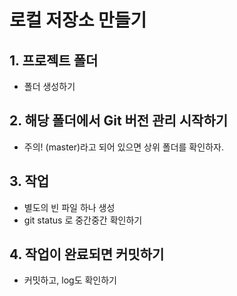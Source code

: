 # 로컬 저장소 만들기



## 1. 프로젝트 폴더

- 폴더 생성하기

## 2. 해당 폴더에서 Git 버전 관리 시작하기

- 주의! (master)라고 되어 있으면 상위 폴더를 확인하자.

## 3. 작업

- 별도의 빈 파일 하나 생성
- git status 로 중간중간 확인하기

## 4. 작업이 완료되면 커밋하기

- 커밋하고, log도 확인하기
